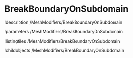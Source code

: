 <!-- MOOSE Documentation Stub: Remove this when content is added. -->

# BreakBoundaryOnSubdomain
!description /MeshModifiers/BreakBoundaryOnSubdomain

!parameters /MeshModifiers/BreakBoundaryOnSubdomain

!listingfiles /MeshModifiers/BreakBoundaryOnSubdomain

!childobjects /MeshModifiers/BreakBoundaryOnSubdomain

